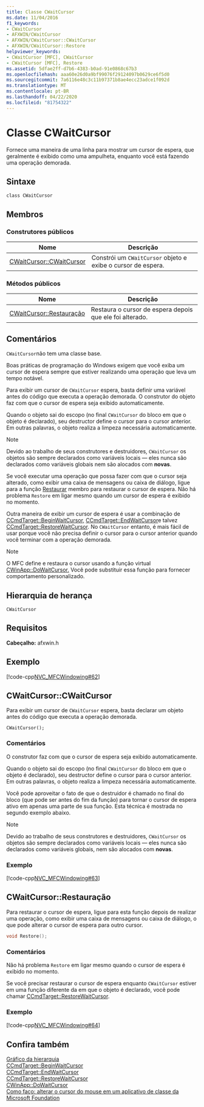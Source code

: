```yaml
---
title: Classe CWaitCursor
ms.date: 11/04/2016
f1_keywords:
- CWaitCursor
- AFXWIN/CWaitCursor
- AFXWIN/CWaitCursor::CWaitCursor
- AFXWIN/CWaitCursor::Restore
helpviewer_keywords:
- CWaitCursor [MFC], CWaitCursor
- CWaitCursor [MFC], Restore
ms.assetid: 5dfae2ff-d7b6-4383-b0ad-91e0868c67b3
ms.openlocfilehash: aaa60e26d0a9bf99076f29124097b0629ce6f5d0
ms.sourcegitcommit: 7a6116e48c3c11b97371b8ae4ecc23adce1f092d
ms.translationtype: MT
ms.contentlocale: pt-BR
ms.lasthandoff: 04/22/2020
ms.locfileid: "81754322"
---
```

# <a name="cwaitcursor-class"></a>Classe CWaitCursor

Fornece uma maneira de uma linha para mostrar um cursor de espera, que geralmente é exibido como uma ampulheta, enquanto você está fazendo uma operação demorada.

## <a name="syntax"></a>Sintaxe

```
class CWaitCursor
```

## <a name="members"></a>Membros

### <a name="public-constructors"></a>Construtores públicos

|Nome|Descrição|
|----------|-----------------|
|[CWaitCursor::CWaitCursor](#cwaitcursor)|Constrói um `CWaitCursor` objeto e exibe o cursor de espera.|

### <a name="public-methods"></a>Métodos públicos

|Nome|Descrição|
|----------|-----------------|
|[CWaitCursor::Restauração](#restore)|Restaura o cursor de espera depois que ele foi alterado.|

## <a name="remarks"></a>Comentários

`CWaitCursor`não tem uma classe base.

Boas práticas de programação do Windows exigem que você exiba um cursor de espera sempre que estiver realizando uma operação que leva um tempo notável.

Para exibir um cursor de `CWaitCursor` espera, basta definir uma variável antes do código que executa a operação demorada. O construtor do objeto faz com que o cursor de espera seja exibido automaticamente.

Quando o objeto sai do escopo (no final `CWaitCursor` do bloco em que o objeto é declarado), seu destructor define o cursor para o cursor anterior. Em outras palavras, o objeto realiza a limpeza necessária automaticamente.

> [!NOTE]
> Devido ao trabalho de seus construtores e destruidores, `CWaitCursor` os objetos são sempre declarados como variáveis locais — eles nunca são declarados como variáveis globais nem são alocados com **novas**.

Se você executar uma operação que possa fazer com que o cursor seja alterado, como exibir uma caixa de mensagens ou caixa de diálogo, ligue para a função [Restaurar](#restore) membro para restaurar o cursor de espera. Não há problema `Restore` em ligar mesmo quando um cursor de espera é exibido no momento.

Outra maneira de exibir um cursor de espera é usar a combinação de [CCmdTarget::BeginWaitCursor,](../../mfc/reference/ccmdtarget-class.md#beginwaitcursor) [CCmdTarget::EndWaitCursor](../../mfc/reference/ccmdtarget-class.md#endwaitcursor)e talvez [CCmdTarget::RestoreWaitCursor](../../mfc/reference/ccmdtarget-class.md#restorewaitcursor). No `CWaitCursor` entanto, é mais fácil de usar porque você não precisa definir o cursor para o cursor anterior quando você terminar com a operação demorada.

> [!NOTE]
> O MFC define e restaura o cursor usando a função virtual [CWinApp::DoWaitCursor.](../../mfc/reference/cwinapp-class.md#dowaitcursor) Você pode substituir essa função para fornecer comportamento personalizado.

## <a name="inheritance-hierarchy"></a>Hierarquia de herança

`CWaitCursor`

## <a name="requirements"></a>Requisitos

**Cabeçalho:** afxwin.h

## <a name="example"></a>Exemplo

[!code-cpp[NVC_MFCWindowing#62](../../mfc/reference/codesnippet/cpp/cwaitcursor-class_1.cpp)]

## <a name="cwaitcursorcwaitcursor"></a><a name="cwaitcursor"></a>CWaitCursor::CWaitCursor

Para exibir um cursor de `CWaitCursor` espera, basta declarar um objeto antes do código que executa a operação demorada.

```
CWaitCursor();
```

### <a name="remarks"></a>Comentários

O construtor faz com que o cursor de espera seja exibido automaticamente.

Quando o objeto sai do escopo (no final `CWaitCursor` do bloco em que o objeto é declarado), seu destructor define o cursor para o cursor anterior. Em outras palavras, o objeto realiza a limpeza necessária automaticamente.

Você pode aproveitar o fato de que o destruidor é chamado no final do bloco (que pode ser antes do fim da função) para tornar o cursor de espera ativo em apenas uma parte de sua função. Esta técnica é mostrada no segundo exemplo abaixo.

> [!NOTE]
> Devido ao trabalho de seus construtores e destruidores, `CWaitCursor` os objetos são sempre declarados como variáveis locais — eles nunca são declarados como variáveis globais, nem são alocados com **novas**.

### <a name="example"></a>Exemplo

[!code-cpp[NVC_MFCWindowing#63](../../mfc/reference/codesnippet/cpp/cwaitcursor-class_2.cpp)]

## <a name="cwaitcursorrestore"></a><a name="restore"></a>CWaitCursor::Restauração

Para restaurar o cursor de espera, ligue para esta função depois de realizar uma operação, como exibir uma caixa de mensagens ou caixa de diálogo, o que pode alterar o cursor de espera para outro cursor.

```cpp
void Restore();
```

### <a name="remarks"></a>Comentários

Não há problema `Restore` em ligar mesmo quando o cursor de espera é exibido no momento.

Se você precisar restaurar o cursor de espera enquanto `CWaitCursor` estiver em uma função diferente da em que o objeto é declarado, você pode chamar [CCmdTarget::RestoreWaitCursor](../../mfc/reference/ccmdtarget-class.md#restorewaitcursor).

### <a name="example"></a>Exemplo

[!code-cpp[NVC_MFCWindowing#64](../../mfc/reference/codesnippet/cpp/cwaitcursor-class_3.cpp)]

## <a name="see-also"></a>Confira também

[Gráfico da hierarquia](../../mfc/hierarchy-chart.md)<br/>
[CCmdTarget::BeginWaitCursor](../../mfc/reference/ccmdtarget-class.md#beginwaitcursor)<br/>
[CCmdTarget::EndWaitCursor](../../mfc/reference/ccmdtarget-class.md#endwaitcursor)<br/>
[CCmdTarget::RestoreWaitCursor](../../mfc/reference/ccmdtarget-class.md#restorewaitcursor)<br/>
[CWinApp::DoWaitCursor](../../mfc/reference/cwinapp-class.md#dowaitcursor)<br/>
[Como faço: alterar o cursor do mouse em um aplicativo de classe da Microsoft Foundation](https://go.microsoft.com/fwlink/p/?linkid=128044)
